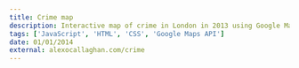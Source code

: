 ```yaml
---
title: Crime map
description: Interactive map of crime in London in 2013 using Google Maps API
tags: ['JavaScript', 'HTML', 'CSS', 'Google Maps API']
date: 01/01/2014
external: alexocallaghan.com/crime
---
```

